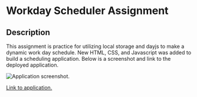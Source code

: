 # Workday Scheduler Assignment

## Description

This assignment is practice for utilizing local storage and dayjs to make a dynamic work day schedule. New HTML, CSS, and Javascript was added to build a scheduling application. Below is a screenshot and link to the deployed application.

 ![Application screenshot.](https://github.com/dmtweedy/workday-scheduler/assets/135908704/6405e8d5-7e8a-423d-9067-353e9e42217c)


 [Link to application.](https://dmtweedy.github.io/workday-scheduler/)
